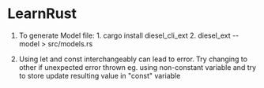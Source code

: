 # LearnRust

1. To generate Model file:
        1. cargo install diesel_cli_ext
        2. diesel_ext --model > src/models.rs

2. Using let and const interchangeably can lead to error. Try changing to other if unexpected error thrown 
    eg. using non-constant variable and try to store update resulting value in "const" variable


